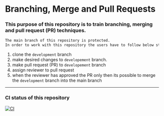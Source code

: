# Branching, Merge and Pull Requests
### This purpose of this repository is to train branching, merging and pull request (PR) techniques. 

```sh
The main branch of this repository is protected. 
In order to work with this repository the users have to follow below steps:
```

1. clone the `development` branch
2. make desired changes to `developement` branch.
3. make pull request (PR) to `developement` branch 
4. assign reviewer to pull request
5. when the reviewer has approved the PR only then its possible to merge the `development` branch into the main branch

---

### CI status of this repository 
[![CI](https://github.com/RKKPdk/Branches-Merge-PullRequests/actions/workflows/main.yml/badge.svg)](https://github.com/RKKPdk/Branches-Merge-PullRequests/actions/workflows/main.yml)

